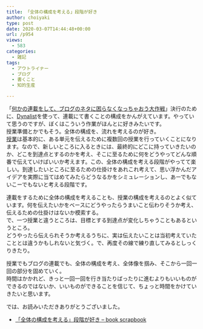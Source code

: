 ```yaml
---
title: 「全体の構成を考える」段階が好き
author: choiyaki
type: post
date: 2020-03-07T14:44:48+00:00
url: /p954
views:
  - 583
categories:
  - 雑記
tags:
  - アウトライナー
  - ブログ
  - 書くこと
  - 知的生産

---
```

「[何かの連載をして、ブログのネタに困らなくなっちゃおう大作戦][1]」決行のために、[Dynalist][2]を使って、連載にて書くことの構成をかんがえています。やっていて思うのですが、ぼくはこういう作業がほんとに好きみたいです。  
授業準備とかでもそう。全体の構成を、流れを考えるのが好き。  
[授業][3]は基本的に、ある単元を伝えるために複数回の授業を行っていくことになります。なので、新しいところに入るときには、最終的にどこに持っていきたいのか、どこを到達点とするのかを考え、そこに至るために何をどうやってどんな順番で伝えていけばいいか考えます。この、全体の構成を考える段階がやってて楽しい。到達したいところに至るための仕掛けをあれこれ考えて、思い浮かんだアイデアを実際に当てはめてみたらどうなるかをシミュレーションし、あーでもないこーでもないと考える段階です。

連載をするために全体の構成を考えることも、授業の構成を考えるのとよく似ています。何を伝えたいかをベースにどうやったらうまいこと伝わりそうか考え、伝えるための仕掛けはないか模索する。  
で、一つ授業と違うところは、目標とする到達点が変化しちゃうこともあるというところ。  
どうやったら伝えられそうか考えるうちに、実は伝えたいことは当初考えていたこととは違うかもしれないと気づく。で、再度その線で練り直してみるとしっくりきたり。

授業でもブログの連載でも、全体の構成を考え、全体像を掴み、そこから一回一回の部分を固めていく。  
時間はかかれど、きっと一回一回を行き当たりばったりに進むよりもいいものができるのではないか、いいものができることを信じて、ちょっと時間をかけていきたいと思います。

では、お読みいただきありがとうございました。

  * [「全体の構成を考える」段階が好き &#8211; book scrapbook][4]

 [1]: https://choiyaki.com/?p=945
 [2]: https://scrapbox.io/choiyaki-hondana/Dynalist
 [3]: https://scrapbox.io/choiyaki-hondana/%E6%8E%88%E6%A5%AD
 [4]: https://scrapbox.io/choiyaki-hondana/%E3%80%8C%E5%85%A8%E4%BD%93%E3%81%AE%E6%A7%8B%E6%88%90%E3%82%92%E8%80%83%E3%81%88%E3%82%8B%E3%80%8D%E6%AE%B5%E9%9A%8E%E3%81%8C%E5%A5%BD%E3%81%8D